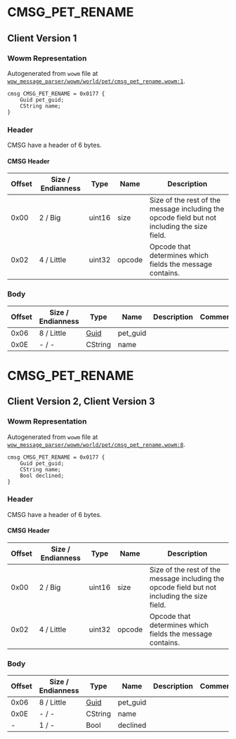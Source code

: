 # CMSG_PET_RENAME

## Client Version 1

### Wowm Representation

Autogenerated from `wowm` file at [`wow_message_parser/wowm/world/pet/cmsg_pet_rename.wowm:1`](https://github.com/gtker/wow_messages/tree/main/wow_message_parser/wowm/world/pet/cmsg_pet_rename.wowm#L1).
```rust,ignore
cmsg CMSG_PET_RENAME = 0x0177 {
    Guid pet_guid;
    CString name;
}
```
### Header

CMSG have a header of 6 bytes.

#### CMSG Header

| Offset | Size / Endianness | Type   | Name   | Description |
| ------ | ----------------- | ------ | ------ | ----------- |
| 0x00   | 2 / Big           | uint16 | size   | Size of the rest of the message including the opcode field but not including the size field.|
| 0x02   | 4 / Little        | uint32 | opcode | Opcode that determines which fields the message contains.|

### Body

| Offset | Size / Endianness | Type | Name | Description | Comment |
| ------ | ----------------- | ---- | ---- | ----------- | ------- |
| 0x06 | 8 / Little | [Guid](../spec/packed-guid.md) | pet_guid |  |  |
| 0x0E | - / - | CString | name |  |  |

# CMSG_PET_RENAME

## Client Version 2, Client Version 3

### Wowm Representation

Autogenerated from `wowm` file at [`wow_message_parser/wowm/world/pet/cmsg_pet_rename.wowm:8`](https://github.com/gtker/wow_messages/tree/main/wow_message_parser/wowm/world/pet/cmsg_pet_rename.wowm#L8).
```rust,ignore
cmsg CMSG_PET_RENAME = 0x0177 {
    Guid pet_guid;
    CString name;
    Bool declined;
}
```
### Header

CMSG have a header of 6 bytes.

#### CMSG Header

| Offset | Size / Endianness | Type   | Name   | Description |
| ------ | ----------------- | ------ | ------ | ----------- |
| 0x00   | 2 / Big           | uint16 | size   | Size of the rest of the message including the opcode field but not including the size field.|
| 0x02   | 4 / Little        | uint32 | opcode | Opcode that determines which fields the message contains.|

### Body

| Offset | Size / Endianness | Type | Name | Description | Comment |
| ------ | ----------------- | ---- | ---- | ----------- | ------- |
| 0x06 | 8 / Little | [Guid](../spec/packed-guid.md) | pet_guid |  |  |
| 0x0E | - / - | CString | name |  |  |
| - | 1 / - | Bool | declined |  |  |

